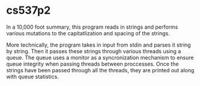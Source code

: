 # cs537p2

In a 10,000 foot summary, this program reads in strings and performs various mutations to the capitatlization and spacing of the strings. 

More technically, the program takes in input from stdin and parses it string by string. Then it passes these strings through various threads using a queue. The queue uses a monitor as a syncronization mechanism to ensure queue integrity when passing threads between proccesses. Once the strings have been passed through all the threads, they are printed out along with queue statistics. 